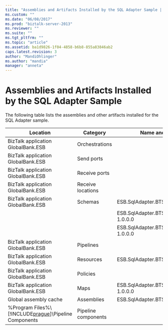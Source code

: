 ```yaml
---
title: "Assemblies and Artifacts Installed by the SQL Adapter Sample | Microsoft Docs"
ms.custom: ""
ms.date: "06/08/2017"
ms.prod: "biztalk-server-2013"
ms.reviewer: ""
ms.suite: ""
ms.tgt_pltfrm: ""
ms.topic: "article"
ms.assetid: ba1d9826-1f04-4858-b6b8-855a83846ab2
caps.latest.revision: 3
author: "MandiOhlinger"
ms.author: "mandia"
manager: "anneta"
---
```

# Assemblies and Artifacts Installed by the SQL Adapter Sample
The following table lists the assemblies and other artifacts installed for the SQL Adapter sample.  
  
|Location|Category|Name and version of the component|  
|--------------|--------------|---------------------------------------|  
|BizTalk application GlobalBank.ESB|Orchestrations||  
|BizTalk application GlobalBank.ESB|Send ports||  
|BizTalk application GlobalBank.ESB|Receive ports||  
|BizTalk application GlobalBank.ESB|Receive locations||  
|BizTalk application GlobalBank.ESB|Schemas|ESB.SqlAdapter.BTSArtifacts.Product Version 1.0.0.0|  
|||ESB.SqlAdapter.BTSArtifacts.DataSetSchema Version 1.0.0.0|  
|||ESB.SqlAdapter.BTSArtifacts.Procedure_dbo Version 1.0.0.0|  
|BizTalk application GlobalBank.ESB|Pipelines||  
|BizTalk application GlobalBank.ESB|Resources|ESB.SqlAdapter.BTSArtifacts Version 1.0.0.0|  
|BizTalk application GlobalBank.ESB|Policies||  
|BizTalk application GlobalBank.ESB|Maps|ESB.SqlAdapter.BTSArtifacts.ProductToInsertProductMap 1.0.0.0|  
|Global assembly cache|Assemblies|ESB.SqlAdapter.BTSArtifacts Version 1.0.0.0|  
|%Program Files%\\[!INCLUDE[prague](../includes/prague-md.md)]\Pipeline Components|Pipeline components||